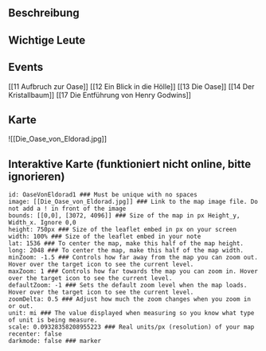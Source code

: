 ## Beschreibung


## Wichtige Leute


## Events
[[11 Aufbruch zur Oase]]
[[12 Ein Blick in die Hölle]]
[[13 Die Oase]]
[[14 Der Kristallbaum]]
[[17 Die Entführung von Henry Godwins]]

## Karte
![[Die_Oase_von_Eldorad.jpg]]

## Interaktive Karte (funktioniert nicht online, bitte ignorieren)
```leaflet  
id: OaseVonEldorad1 ### Must be unique with no spaces  
image: [[Die_Oase_von_Eldorad.jpg]] ### Link to the map image file. Do not add a ! in front of the image 
bounds: [[0,0], [3072, 4096]] ### Size of the map in px Height_y, Width_x. Ignore 0,0  
height: 750px ### Size of the leaflet embed in px on your screen  
width: 100% ### Size of the leaflet embed in your note  
lat: 1536 ### To center the map, make this half of the map height.  
long: 2048 ### To center the map, make this half of the map width.  
minZoom: -1.5 ### Controls how far away from the map you can zoom out. Hover over the target icon to see the current level.  
maxZoom: 1 ### Controls how far towards the map you can zoom in. Hover over the target icon to see the current level.  
defaultZoom: -1 ### Sets the default zoom level when the map loads. Hover over the target icon to see the current level.  
zoomDelta: 0.5 ### Adjust how much the zoom changes when you zoom in or out.  
unit: mi ### The value displayed when measuring so you know what type of unit is being measure.  
scale: 0.09328358208955223 ### Real units/px (resolution) of your map  
recenter: false  
darkmode: false ### marker
```
